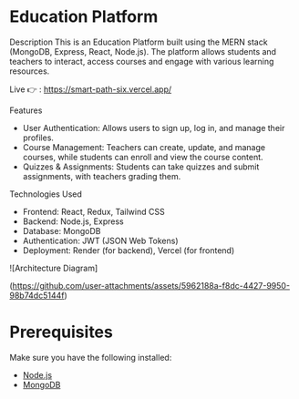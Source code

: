 # Education Platform

 Description
This is an Education Platform built using the MERN stack (MongoDB, Express, React, Node.js). The platform allows students and teachers to interact, access courses and engage with various learning resources.

Live 👉 : https://smart-path-six.vercel.app/

 Features
- User Authentication: Allows users to sign up, log in, and manage their profiles.
- Course Management: Teachers can create, update, and manage courses, while students can enroll and view the course content.
- Quizzes & Assignments: Students can take quizzes and submit assignments, with teachers grading them.

 Technologies Used
- Frontend: React, Redux, Tailwind CSS
- Backend: Node.js, Express
- Database: MongoDB
- Authentication: JWT (JSON Web Tokens)
- Deployment: Render (for backend), Vercel (for frontend)


![Architecture Diagram]

(https://github.com/user-attachments/assets/5962188a-f8dc-4427-9950-98b74dc5144f)


# Prerequisites
Make sure you have the following installed:
- [Node.js](https://nodejs.org/en/)
- [MongoDB](https://www.mongodb.com/try/download/community)



